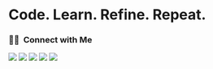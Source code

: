 # Code. Learn. Refine. Repeat.

### 🤝🏻 &nbsp;Connect with Me


  <a href="https://adarsh.vercel.app/"><img src="https://img.shields.io/badge/-adarsh.vercel.app-3423A6?style=flat&logo=Google-Chrome&logoColor=white"/></a>
<a href="https://www.linkedin.com/in/adarshgajbhare/"><img src="https://custom-icon-badges.demolab.com/badge/Adarsh%20Gajbhare-0A66C2?logo=linkedin-white&logoColor=fff"/></a>
<a href="mailto:adarshgajbhare@gmail.com"><img src="https://img.shields.io/badge/adarshgajbhare@gmail.com-D14836?style=flat&logo=Gmail&logoColor=white"/></a>
<a href="https://instagram.com/@a.darsh.ag"><img src="https://img.shields.io/badge/-@a.darsh.ag-E4405F?style=flat&logo=Instagram&logoColor=white"/></a>
<a href="https://twitter.com/agitatedagi"><img src="https://img.shields.io/badge/-@agitatedagi-1877F2?style=flat&logo=Twitter&logoColor=white"/></a>
